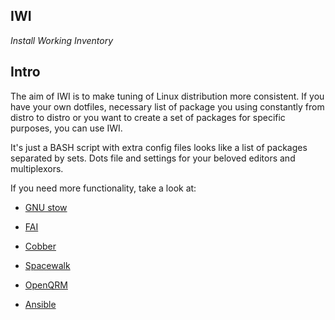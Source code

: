 <!--
File          : README.md

Created       : Sun 10 Jan 2016 21:23:39
Last Modified : Sun 10 Jan 2016 22:49:20
Maintainer    : sharlatan
-->


IWI
---
_Install Working Inventory_


## Intro ##

The aim of IWI is to make tuning of Linux distribution more consistent. If you
have your own dotfiles, necessary list of package you using constantly from
distro to distro or you want to create a set of packages for specific purposes,
you can use IWI.

It's just a BASH script with extra config files looks like a list of packages
separated by sets. Dots file and settings for your beloved editors and
multiplexors. 

If you need more functionality, take a look at:

*   [GNU stow](https://www.gnu.org/software/stow/)

*   [FAI](http://fai-project.org/)
*   [Cobber](http://cobbler.github.io/)

*   [Spacewalk](http://spacewalk.redhat.com/)
*   [OpenQRM](http://www.openqrm-enterprise.com/)
*   [Ansible](https://www.ansible.com/)


